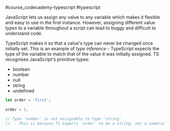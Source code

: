 #course_codecademy-typescript #typescript 

JavaScript lets us assign any value to any variable which makes it flexible and easy to use in the first instance. However, assigning different value *types* to a variable throughout a script can lead to buggy and difficult to understand code.

TypeScript makes it so that a value's type can never be changed once initially set. This is an example of *type inference* - TypeScript expects the type of the variable to match that of the value it was initially assigned. TS recognises JavaScript's primitive types:

- boolean
- number
- null
- string
- undefined

```ts
let order = 'first';  
  
order = 1;

// Type 'number' is not assignable to type 'string'
//  - This is because TS expects `order` to be a string, not a numeric
```

